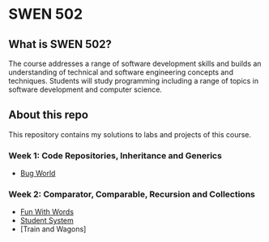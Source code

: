 # SWEN 502

## What is SWEN 502?

The course addresses a range of software development skills and builds an understanding of technical and software engineering concepts and techniques. Students will study programming including a range of topics in software development and computer science.

## About this repo

This repository contains my solutions to labs and projects of this course.

### Week  1: Code Repositories, Inheritance and Generics

- [Bug World](https://github.com/erinchocolate/swen502/tree/master/Bug%20World)

### Week 2: Comparator, Comparable, Recursion and Collections

- [Fun With Words](https://github.com/erinchocolate/swen502/tree/master/Fun%20With%20Words)
- [Student System](https://github.com/erinchocolate/swen502/tree/master/Student%20System)
- [Train and Wagons]

